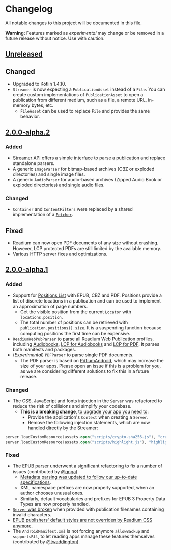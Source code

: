 # Changelog

All notable changes to this project will be documented in this file.

**Warning:** Features marked as *experimental* may change or be removed in a future release without notice. Use with caution.

## [Unreleased]

## Changed

* Upgraded to Kotlin 1.4.10.
* `Streamer` is now expecting a `PublicationAsset` instead of a `File`. You can create custom implementations of `PublicationAsset` to open a publication from different medium, such as a file, a remote URL, in-memory bytes, etc.
  * `FileAsset` can be used to replace `File` and provides the same behavior.


## [2.0.0-alpha.2]

### Added

* [Streamer API](https://readium.org/architecture/proposals/005-streamer-api) offers a simple interface to parse a publication and replace standalone parsers.
* A generic `ImageParser` for bitmap-based archives (CBZ or exploded directories) and single image files.
* A generic `AudioParser` for audio-based archives (Zipped Audio Book or exploded directories) and single audio files.

### Changed

* `Container` and `ContentFilters` were replaced by a shared implementation of a [`Fetcher`](https://readium.org/architecture/proposals/002-composite-fetcher-api).

## Fixed

* Readium can now open PDF documents of any size without crashing. However, LCP protected PDFs are still limited by the available memory.
* Various HTTP server fixes and optimizations.


## [2.0.0-alpha.1]

### Added

* Support for [Positions List](https://github.com/readium/architecture/tree/master/models/locators/positions) with EPUB, CBZ and PDF. Positions provide a list of discrete locations in a publication and can be used to implement an approximation of page numbers.
  * Get the visible position from the current `Locator` with `locations.position`.
  * The total number of positions can be retrieved with `publication.positions().size`. It is a suspending function because computing positions the first time can be expensive. 
* `ReadiumWebPubParser` to parse all Readium Web Publication profiles, including [Audiobooks](https://readium.org/webpub-manifest/extensions/audiobook.html), [LCP for Audiobooks](https://readium.org/lcp-specs/notes/lcp-for-audiobooks.html) and [LCP for PDF](https://readium.org/lcp-specs/notes/lcp-for-pdf.html). It parses both manifests and packages.
* (*Experimental*) `PDFParser` to parse single PDF documents.
  * The PDF parser is based on [PdfiumAndroid](https://github.com/barteksc/PdfiumAndroid/), which may increase the size of your apps. Please open an issue if this is a problem for you, as we are considering different solutions to fix this in a future release.

### Changed

* The CSS, JavaScript and fonts injection in the `Server` was refactored to reduce the risk of collisions and simplify your codebase.
  * **This is a breaking change**, [to upgrade your app you need to](https://github.com/readium/r2-testapp-kotlin/pull/321/files#diff-9bb6ad21df8b48f171ba6266616662ac):
    * Provide the application's `Context` when creating a `Server`.
    * Remove the following injection statements, which are now handled directly by the Streamer:
```kotlin
server.loadCustomResource(assets.open("scripts/crypto-sha256.js"), "crypto-sha256.js", Injectable.Script)   
server.loadCustomResource(assets.open("scripts/highlight.js"), "highlight.js", Injectable.Script)
```

### Fixed

* The EPUB parser underwent a significant refactoring to fix a number of issues (contributed by [@qnga](https://github.com/readium/r2-streamer-kotlin/pull/89))
  * [Metadata parsing was updated to follow our up-to-date specifications](https://github.com/readium/r2-streamer-kotlin/pull/102).
  * XML namespace prefixes are now properly supported, when an author chooses unusual ones.
  * Similarly, default vocabularies and prefixes for EPUB 3 Property Data Types are now properly handled.
* [`Server` was broken](https://github.com/readium/r2-testapp-kotlin/pull/306) when provided with publication filenames containing invalid characters.
* [EPUB publishers' default styles are not overriden by Readium CSS anymore](https://github.com/readium/r2-navigator-kotlin/issues/132).
* The `AndroidManifest.xml` is not forcing anymore `allowBackup` and `supportsRtl`, to let reading apps manage these features themselves (contributed by [@twaddington](https://github.com/readium/r2-streamer-kotlin/pull/93)).


[unreleased]: https://github.com/readium/r2-streamer-kotlin/compare/master...HEAD
[2.0.0-alpha.1]: https://github.com/readium/r2-streamer-kotlin/compare/1.1.5...2.0.0-alpha.1
[2.0.0-alpha.2]: https://github.com/readium/r2-streamer-kotlin/compare/2.0.0-alpha.1...2.0.0-alpha.2


